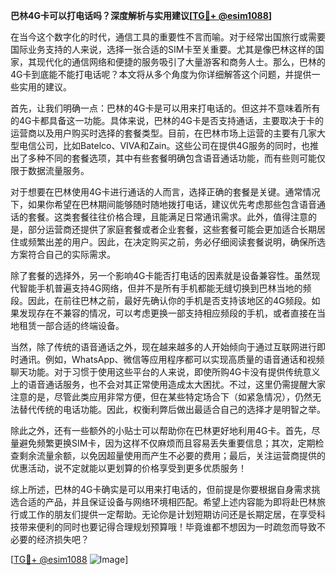 **巴林4G卡可以打电话吗？深度解析与实用建议[[TG💪+ @esim1088](https://t.me/s/esim1088)]**

在当今这个数字化的时代，通信工具的重要性不言而喻。对于经常出国旅行或需要国际业务支持的人来说，选择一张合适的SIM卡至关重要。尤其是像巴林这样的国家，其现代化的通信网络和便捷的服务吸引了大量游客和商务人士。那么，巴林的4G卡到底能不能打电话呢？本文将从多个角度为你详细解答这个问题，并提供一些实用的建议。

首先，让我们明确一点：巴林的4G卡是可以用来打电话的。但这并不意味着所有的4G卡都具备这一功能。具体来说，巴林的4G卡是否支持通话，主要取决于卡的运营商以及用户购买时选择的套餐类型。目前，在巴林市场上运营的主要有几家大型电信公司，比如Batelco、VIVA和Zain。这些公司在提供4G服务的同时，也推出了多种不同的套餐选项，其中有些套餐明确包含语音通话功能，而有些则可能仅限于数据流量服务。

对于想要在巴林使用4G卡进行通话的人而言，选择正确的套餐是关键。通常情况下，如果你希望在巴林期间能够随时随地拨打电话，建议优先考虑那些包含语音通话的套餐。这类套餐往往价格合理，且能满足日常通讯需求。此外，值得注意的是，部分运营商还提供了家庭套餐或者企业套餐，这些套餐可能会更加适合长期居住或频繁出差的用户。因此，在决定购买之前，务必仔细阅读套餐说明，确保所选方案符合自己的实际需求。

除了套餐的选择外，另一个影响4G卡能否打电话的因素就是设备兼容性。虽然现代智能手机普遍支持4G网络，但并不是所有手机都能无缝切换到巴林当地的频段。因此，在前往巴林之前，最好先确认你的手机是否支持该地区的4G频段。如果发现存在不兼容的情况，可以考虑更换一部支持相应频段的手机，或者直接在当地租赁一部合适的终端设备。

当然，除了传统的语音通话之外，现在越来越多的人开始倾向于通过互联网进行即时通讯。例如，WhatsApp、微信等应用程序都可以实现高质量的语音通话和视频聊天功能。对于习惯于使用这些平台的人来说，即使所购4G卡没有提供传统意义上的语音通话服务，也不会对其正常使用造成太大困扰。不过，这里仍需提醒大家注意的是，尽管此类应用非常方便，但在某些特定场合下（如紧急情况），仍然无法替代传统的电话功能。因此，权衡利弊后做出最适合自己的选择才是明智之举。

除此之外，还有一些额外的小贴士可以帮助你在巴林更好地利用4G卡。首先，尽量避免频繁更换SIM卡，因为这样不仅麻烦而且容易丢失重要信息；其次，定期检查剩余流量余额，以免因超量使用而产生不必要的费用；最后，关注运营商提供的优惠活动，说不定就能以更划算的价格享受到更多优质服务！

综上所述，巴林的4G卡确实是可以用来打电话的，但前提是你要根据自身需求挑选合适的产品，并且保证设备与网络环境相匹配。希望上述内容能为即将赴巴林旅行或工作的朋友们提供一定帮助。无论你是计划短期访问还是长期定居，在享受科技带来便利的同时也要记得合理规划预算哦！毕竟谁都不想因为一时疏忽而导致不必要的经济损失吧？

[[TG💪+ @esim1088](https://t.me/s/esim1088) ![Image](https://i.postimg.cc/4NQfJmqS/Snipaste-2025-05-13-00-14-12.png)]